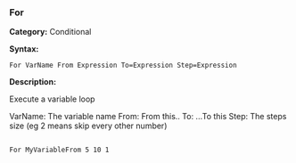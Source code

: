 ### For

**Category:**
Conditional

**Syntax:**

```scorpionengine
For VarName From Expression To=Expression Step=Expression
```

**Description:**

Execute a variable loop

VarName: The variable name
From: From this..
To: ...To this
Step: The steps size (eg 2 means skip every other number)

```scorpionengine

For MyVariableFrom 5 10 1

```

